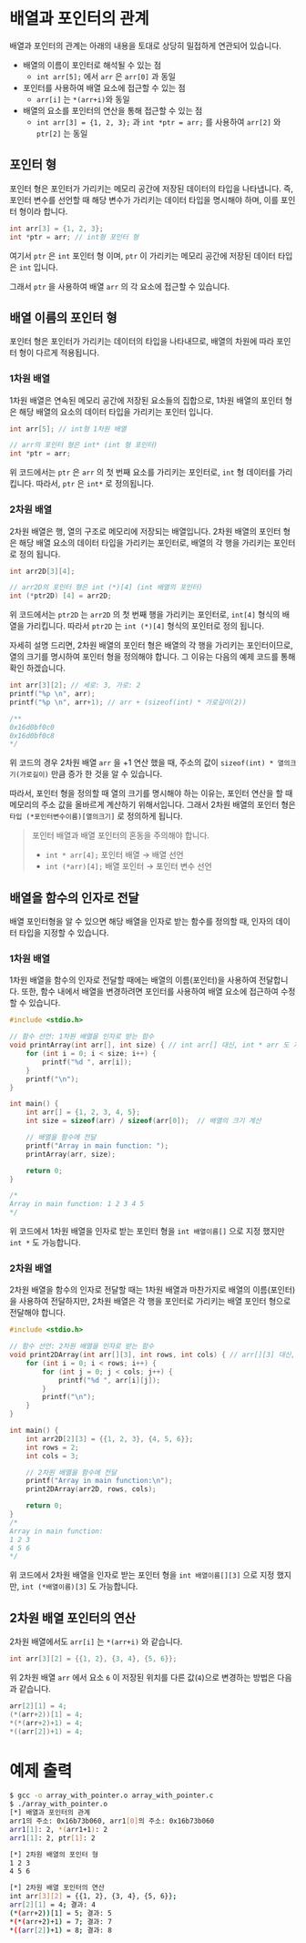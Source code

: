 # 배열과 포인터의 관계

배열과 포인터의 관계는 아래의 내용을 토대로 상당히 밀접하게 연관되어 있습니다. 

- 배열의 이름이 포인터로 해석될 수 있는 점
    - `int arr[5];` 에서 `arr` 은 `arr[0]` 과 동일
- 포인터를 사용하여 배열 요소에 접근할 수 있는 점
    - `arr[i]` 는 `*(arr+i)`와 동일
- 배열의 요소를 포인터의 연산을 통해 접근할 수 있는 점
    - `int arr[3] = {1, 2, 3};` 과 `int *ptr = arr;` 를 사용하여 `arr[2]` 와 `ptr[2]` 는 동일

## 포인터 형

포인터 형은 포인터가 가리키는 메모리 공간에 저장된 데이터의 타입을 나타냅니다. 즉, 포인터 변수를 선언할 때 해당 변수가 가리키는 데이터 타입을 명시해야 하며, 이를 포인터 형이라 합니다.

```c
int arr[3] = {1, 2, 3};
int *ptr = arr; // int형 포인터 형
```

여기서 `ptr` 은 `int` 포인터 형 이며, `ptr` 이 가리키는 메모리 공간에 저장된 데이터 타입은 `int` 입니다.

그래서 `ptr` 을 사용하여 배열 `arr` 의 각 요소에 접근할 수 있습니다.

## 배열 이름의 포인터 형

포인터 형은 포인터가 가리키는 데이터의 타입을 나타내므로, 배열의 차원에 따라 포인터 형이 다르게 적용됩니다.

### 1차원 배열

1차원 배열은 연속된 메모리 공간에 저장된 요소들의 집합으로, 1차원 배열의 포인터 형은 해당 배열의 요소의 데이터 타입을 가리키는 포인터 입니다.

```c
int arr[5]; // int형 1차원 배열

// arr의 포인터 형은 int* (int 형 포인터)
int *ptr = arr;
```

위 코드에서는 `ptr` 은 `arr` 의 첫 번째 요소를 가리키는 포인터로, `int` 형 데이터를 가리킵니다. 따라서, `ptr` 은 `int*` 로 정의됩니다.

### 2차원 배열

2차원 배열은 행, 열의 구조로 메모리에 저장되는 배열입니다. 2차원 배열의 포인터 형은 해당 배열 요소의 데이터 타입을 가리키는 포인터로, 배열의 각 행을 가리키는 포인터로 정의 됩니다.

```c
int arr2D[3][4];

// arr2D의 포인터 형은 int (*)[4] (int 배열의 포인터)
int (*ptr2D) [4] = arr2D;
```

위 코드에서는 `ptr2D` 는 `arr2D` 의 첫 번째 행을 가리키는 포인터로, `int[4]` 형식의 배열을 가리킵니다. 따라서 `ptr2D` 는 `int (*)[4]` 형식의 포인터로 정의 됩니다.

자세히 설명 드리면, 2차원 배열의 포인터 형은 배열의 각 행을 가리키는 포인터이므로, 열의 크기를 명시하여 포인터 형을 정의해야 합니다. 그 이유는 다음의 예제 코드를 통해 확인 하겠습니다.

```c
int arr[3][2]; // 세로: 3, 가로: 2
printf("%p \n", arr);
printf("%p \n", arr+1); // arr + (sizeof(int) * 가로길이(2))

/**
0x16d0bf0c0 
0x16d0bf0c8 
*/
```

위 코드의 경우 2차원 배열 `arr` 을 +1 연산 했을 때, 주소의 값이 `sizeof(int) * 열의크기(가로길이)` 만큼 증가 한 것을 알 수 있습니다.

따라서, 포인터 형을 정의할 때 열의 크기를 명시해야 하는 이유는, 포인터 연산을 할 때 메모리의 주소 값을 올바르게 계산하기 위해서입니다. 그래서 2차원 배열의 포인터 형은 `타입 (*포인터변수이름)[열의크기]` 로 정의하게 됩니다.

> 포인터 배열과 배열 포인터의 혼동을 주의해야 합니다.
> 
> - `int * arr[4];` 포인터 배열 → 배열 선언
> - `int (*arr)[4];` 배열 포인터 → 포인터 변수 선언

## 배열을 함수의 인자로 전달

배열 포인터형을 알 수 있으면 해당 배열을 인자로 받는 함수를 정의할 때, 인자의 데이터 타입을 지정할 수 있습니다.

### 1차원 배열

1차원 배열을 함수의 인자로 전달할 때에는 배열의 이름(포인터)을 사용하여 전달합니다. 또한, 함수 내에서 배열을 변경하려면 포인터를 사용하여 배열 요소에 접근하여 수정할 수 있습니다.

```c
#include <stdio.h>

// 함수 선언: 1차원 배열을 인자로 받는 함수
void printArray(int arr[], int size) { // int arr[] 대신, int * arr 도 가능
    for (int i = 0; i < size; i++) {
        printf("%d ", arr[i]);
    }
    printf("\n");
}

int main() {
    int arr[] = {1, 2, 3, 4, 5};
    int size = sizeof(arr) / sizeof(arr[0]);  // 배열의 크기 계산

    // 배열을 함수에 전달
    printf("Array in main function: ");
    printArray(arr, size);

    return 0;
}

/*
Array in main function: 1 2 3 4 5
*/
```

위 코드에서 1차원 배열을 인자로 받는 포인터 형을 `int 배열이름[]` 으로 지정 했지만 `int *` 도 가능합니다.

### 2차원 배열

2차원 배열을 함수의 인자로 전달할 때는 1차원 배열과 마찬가지로 배열의 이름(포인터)을 사용하여 전달하지만, 2차원 배열은 각 행을 포인터로 가리키는 배열 포인터 형으로 전달해야 합니다.

```c
#include <stdio.h>

// 함수 선언: 2차원 배열을 인자로 받는 함수
void print2DArray(int arr[][3], int rows, int cols) { // arr[][3] 대신, (*arr)[3]도 가능
    for (int i = 0; i < rows; i++) {
        for (int j = 0; j < cols; j++) {
            printf("%d ", arr[i][j]);
        }
        printf("\n");
    }
}

int main() {
    int arr2D[2][3] = {{1, 2, 3}, {4, 5, 6}};
    int rows = 2;
    int cols = 3;

    // 2차원 배열을 함수에 전달
    printf("Array in main function:\n");
    print2DArray(arr2D, rows, cols);

    return 0;
}
/*
Array in main function:
1 2 3 
4 5 6 
*/
```

위 코드에서 2차원 배열을 인자로 받는 포인터 형을 `int 배열이름[][3]` 으로 지정 했지만, `int (*배열이름)[3]` 도 가능합니다.

## 2차원 배열 포인터의 연산

2차원 배열에서도 `arr[i]` 는 `*(arr+i)` 와 같습니다.

```c
int arr[3][2] = {{1, 2}, {3, 4}, {5, 6}};
```

위 2차원 배열 `arr` 에서 요소 `6` 이 저장된 위치를 다른 값(`4`)으로 변경하는 방법은 다음과 같습니다.

```c
arr[2][1] = 4;
(*(arr+2))[1] = 4;
*(*(arr+2)+1) = 4;
*((arr[2])+1) = 4;
```

# 예제 출력

```bash
$ gcc -o array_with_pointer.o array_with_pointer.c
$ ./array_with_pointer.o
[*] 배열과 포인터의 관계
arr1의 주소: 0x16b73b060, arr1[0]의 주소: 0x16b73b060
arr1[1]: 2, *(arr1+1): 2
arr1[1]: 2, ptr[1]: 2

[*] 2차원 배열의 포인터 형
1 2 3 
4 5 6 

[*] 2차원 배열 포인터의 연산
int arr[3][2] = {{1, 2}, {3, 4}, {5, 6}};
arr[2][1] = 4; 결과: 4
(*(arr+2))[1] = 5; 결과: 5
*(*(arr+2)+1) = 7; 결과: 7
*((arr[2])+1) = 8; 결과: 8
```